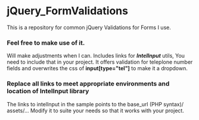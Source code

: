 # jQuery_FormValidations
This is a repository for common jQuery Validations for Forms I use.

### Feel free to make use of it.

Will make adjustments when I can. Includes links for _<b>IntelInput</b>_ utils,
You need to include that in your project. It offers validation for teleplone
number fields and overwrites the css of <b>input[type="tel"]</b> to make it a dropdown.

### Replace all links to meet appropriate environments and location of IntelInput library
The links to intelInput in the sample points to the base_url (PHP syntax)/ assets/...
Modify it to suite your needs so that it works with your project.
